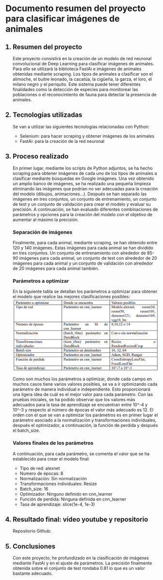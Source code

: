 <h1>Documento resumen del proyecto para clasificar imágenes de animales</h1>

<ol>
<h2><li>Resumen del proyecto</li></h2>
<p>Este proyecto consistirá en la creación de un modelo de red neuronal convolucional de Deep Learning para clasificar imágenes de animales. Para ello se utilizará la biblioteca FastAi e imágenes de animales obtenidas mediante scraping. Los tipos de animales a clasificar son el alimoche, el buitre leonado, la cacatúa, la cigüeña, la garza, el loro, el milano negro y el periquito. Este sistema puede tener diferentes finalidades como la detección de especies para monitorear las poblaciones o el reconocimiento de fauna para detectar la presencia de animales. </p>








<h2><li>Tecnologías utilizadas</li></h2>
<p>Se van a utilizar las siguientes tecnologías relacionadas con Python:</p>
<ul>
<li>Selenium: para hacer scraping y obtener imágenes de los animales</li>
<li>FastAi: para la creación de la red neuronal</li>
</ul>






<h2><li>Proceso realizado</li></h2>
<p>En primer lugar, mediante los scripts de Python adjuntos, se ha hecho scraping para obtener imágenes de cada uno de los tipos de animales a clasificar mediante búsquedas en Google imágenes. Una vez obtenido un amplio banco de imágenes, se ha realizado una pequeña limpieza eliminando las imágenes que podrían no ser adecuadas para la creación del modelo (dibujos, animaciones...). Después se han separado las imágenes en tres conjuntos, un conjunto de entrenamiento, un conjunto de test y un conjunto de validación para crear el modelo y evaluar su precisión. A continuación, se han evaluado diferentes combinaciones de parámetros y opciones para la creación del modelo con el objetivo de aumentar al máximo la precisión. </p>

<h3>Separación de imágenes</h3>
Finalmente, para cada animal, mediante scraping, se han obtenido entre 120 y 140 imágenes. Estas imágenes para cada animal se han dividido en tres conjuntos. Un conjunto de entrenamiento con alrededor de 85-90 imágenes para cada animal, un conjunto de test con alrededor de 20 imágenes para cada animal y un conjunto de validación con alrededor de 20 imágenes para cada animal también. 

<h3>Parámetros a optimizar</h3>
En la siguiente tabla se detallan los parámetros a optimizar para obtener el modelo que realice las mejores clasificaciones posibles:



<img src="tabla.png"/>

Como son muchos los parámetros a optimizar, donde cada campo en muchos casos tiene varios valores posibles, se va a ir optimizando cada parámetro de manera individual e independiente. Esto proporcionará una ligera idea de cuál es el mejor valor para cada parámetro. Con las pruebas iniciales, se ha podido observar que los valores más adecuados para la tasa de aprendizaje se encuentran entre 10^-4 y 10^-3 y respecto al número de épocas el valor más adecuado es 12. El orden con el que se van a optimizar los parámetros es en primer lugar el parámetro asociado a la normalización y transformaciones individuales, después el optimizador, a continuación, la función de perdida y después el batch_size.


<h3>Valores finales de los parámetros</h3>
A continuación, para cada parámetro, se comenta el valor que se ha establecido para crear el modelo final:
<ul>
<li>Tipo de red: alexnet</li>
<li>Numero de épocas: 8</li>
<li>Normalización: Sin normalización</li>
<li>Transformaciones individuales: Resize</li>
<li>Batch_size: 16</li>
<li>Optimizador: Ninguno definido en cnn_learner</li>
<li>Función de perdida: Ninguna definida en cnn_learner</li>
<li>Tasa de aprendizaje: slice(1e-4, 1e-3)</li>
</ul>




<h2><li>Resultado final: vídeo youtube y repositorio</li></h2>
Repositorio Github:


<h2><li>Conclusiones</li></h2>
Con este proyecto, he profundizado en la clasificación de imágenes mediante FastAi y en el ajuste de parámetros. La precisión finalmente obtenida sobre el conjunto de test rondaba 0.81 lo que es un valor bastante adecuado.


</ol>
